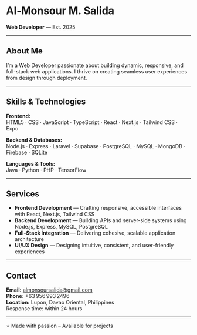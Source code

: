 # Al‑Monsour M. Salida

**Web Developer** — Est. 2025

---

## About Me  
I’m a Web Developer passionate about building dynamic, responsive, and full-stack web applications. I thrive on creating seamless user experiences from design through deployment.

---

## Skills & Technologies

**Frontend:**  
HTML5 · CSS · JavaScript · TypeScript · React · Next.js · Tailwind CSS · Expo

**Backend & Databases:**  
Node.js · Express · Laravel · Supabase · PostgreSQL · MySQL · MongoDB · Firebase · SQLite

**Languages & Tools:**  
Java · Python · PHP · TensorFlow

---

## Services

- **Frontend Development** — Crafting responsive, accessible interfaces with React, Next.js, Tailwind CSS  
- **Backend Development** — Building APIs and server-side systems using Node.js, Express, MySQL, PostgreSQL  
- **Full‑Stack Integration** — Delivering cohesive, scalable application architecture  
- **UI/UX Design** — Designing intuitive, consistent, and user-friendly experiences

---

## Contact

**Email:** [almonsoursalida@gmail.com](mailto:almonsoursalida@gmail.com)  
**Phone:** +63 956 993 2496  
**Location:** Lupon, Davao Oriental, Philippines  
Response time: within 24 hours

---

⭐ Made with passion – Available for projects
